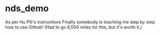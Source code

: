 # nds_demo
As per Hu Pili's instructions
Finally somebody is teaching me step by step how to use Github! (Had to go 8,000 miles for this, but it's worth it.)
